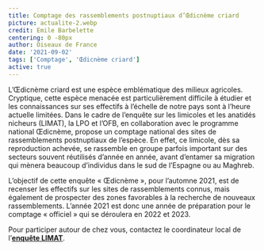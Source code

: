 ```yaml
---
title: Comptage des rassemblements postnuptiaux d’Œdicnème criard
picture: actualite-2.webp
credit: Emile Barbelette
centering: 0 -80px
author: Oiseaux de France
date: '2021-09-02'
tags: ['Comptage', 'Œdicnème criard']
active: true
---
```


L’Œdicnème criard est une espèce emblématique des milieux agricoles. Cryptique, cette espèce menacée est particulièrement difficile à étudier et les connaissances sur ses effectifs à l’échelle de notre pays sont à l’heure actuelle limitées. Dans le cadre de l’enquête sur les limicoles et les anatidés nicheurs (LIMAT), la LPO et l’OFB, en collaboration avec le programme national Œdicnème, propose un comptage national des sites de rassemblements postnuptiaux de l’espèce. En effet, ce limicole, dès sa reproduction achevée, se rassemble en groupe parfois important sur des secteurs souvent réutilisés d’année en année, avant d’entamer sa migration qui mènera beaucoup d’individus dans le sud de l’Espagne ou au Maghreb.

L’objectif de cette enquête « Œdicnème », pour l’automne 2021, est de recenser les effectifs sur les sites de rassemblements connus, mais également de prospecter des zones favorables à la recherche de nouveaux rassemblements. L’année 2021 est donc une année de préparation pour le comptage « officiel » qui se déroulera en 2022 et 2023.

Pour participer autour de chez vous, contactez le coordinateur local de l’**[enquête LIMAT](https://www.faune-france.org/index.php?m_id=20161)**.
